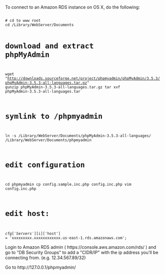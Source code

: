 <p>To connect to an Amazon RDS instance on OS X, do the following:</p>

<code>
# cd to www root
cd /Library/WebServer/Documents

# download and extract phpMyAdmin
wget "http://downloads.sourceforge.net/project/phpmyadmin/phpMyAdmin/3.5.3/phpMyAdmin-3.5.3-all-languages.tar.gz"
gunzip phpMyAdmin-3.5.3-all-languages.tar.gz
tar xvf phpMyAdmin-3.5.3-all-languages.tar

# symlink to /phpmyadmin
ln -s /Library/WebServer/Documents/phpMyAdmin-3.5.3-all-languages/ /Library/WebServer/Documents/phpmyadmin

# edit configuration
cd phpmyadmin
cp config.sample.inc.php config.inc.php
vim config.inc.php

# edit host:
$cfg['Servers'][$i]['host'] = 'xxxxxxxxx.xxxxxxxxxxxx.us-east-1.rds.amazonaws.com';
</code>

<p>Login to Amazon RDS admin ( https://console.aws.amazon.com/rds/ ) and go to "DB Security Groups" to add a "CIDR/IP" with the ip address you'll be connecting from. (e.g. 12.34.567.89/32)</p>

<p>Go to http://127.0.0.1/phpmyadmin/</p>